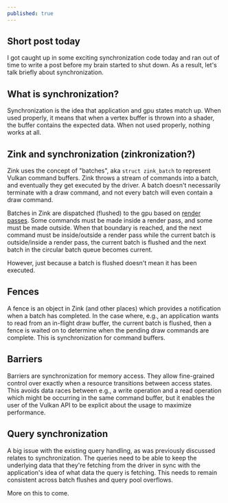 ```yaml
---
published: true
---
```

## Short post today

I got caught up in some exciting synchronization code today and ran out of time to write a post before my brain started to shut down. As a result, let's talk briefly about synchronization.

## What is synchronization?
Synchronization is the idea that application and gpu states match up. When used properly, it means that when a vertex buffer is thrown into a shader, the buffer contains the expected data. When not used properly, nothing works at all.

## Zink and synchronization (zinkronization?)
Zink uses the concept of "batches", aka `struct zink_batch` to represent Vulkan command buffers. Zink throws a stream of commands into a batch, and eventually they get executed by the driver. A batch doesn't necessarily terminate with a draw command, and not every batch will even contain a draw command.

Batches in Zink are dispatched (flushed) to the gpu based on [render passes](https://vulkan-tutorial.com/Drawing_a_triangle/Graphics_pipeline_basics/Render_passes). Some commands must be made inside a render pass, and some must be made outside. When that boundary is reached, and the next command must be inside/outside a render pass while the current batch is outside/inside a render pass, the current batch is flushed and the next batch in the circular batch queue becomes current.

However, just because a batch is flushed doesn't mean it has been executed.

## Fences
A fence is an object in Zink (and other places) which provides a notification when a batch has completed. In the case where, e.g., an application wants to read from an in-flight draw buffer, the current batch is flushed, then a fence is waited on to determine when the pending draw commands are complete. This is synchronization for command buffers.

## Barriers
Barriers are synchronization for memory access. They allow fine-grained control over exactly when a resource transitions between access states. This avoids data races between e.g., a write operation and a read operation which might be occurring in the same command buffer, but it enables the user of the Vulkan API to be explicit about the usage to maximize performance.

## Query synchronization
A big issue with the existing query handling, as was previously discussed relates to synchronization. The queries need to be able to keep the underlying data that they're fetching from the driver in sync with the application's idea of what data the query is fetching. This needs to remain consistent across batch flushes and query pool overflows.

More on this to come.
